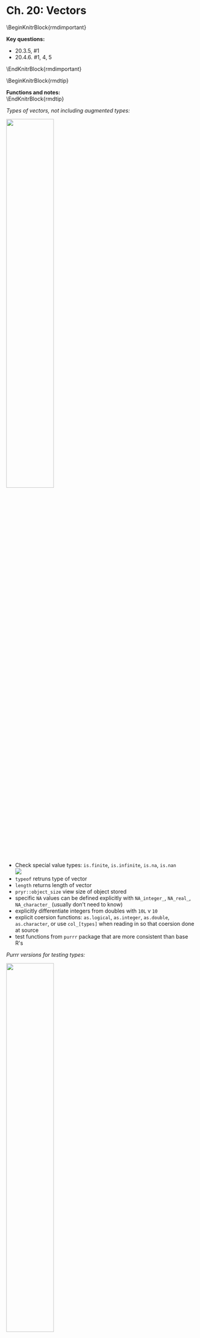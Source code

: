 


# Ch. 20: Vectors

\BeginKnitrBlock{rmdimportant}<div class="rmdimportant">**Key questions:**  
  
* 20.3.5, #1
* 20.4.6. #1, 4, 5</div>\EndKnitrBlock{rmdimportant}

\BeginKnitrBlock{rmdtip}<div class="rmdtip">**Functions and notes:**</div>\EndKnitrBlock{rmdtip}

*Types of vectors, not including augmented types:*

<img src="data-structures-overview.png" width="50%" />

* Check special value types: `is.finite`, `is.infinite`, `is.na`, `is.nan`  
![](check-special.png)  
* `typeof` retruns type of vector
* `length` returns length of vector
* `pryr::object_size` view size of object stored
* specific `NA` values can be defined explicitly with `NA_integer_`, `NA_real_`, `NA_character_` (usually don't need to know)
* explicitly differentiate integers from doubles with `10L` v `10`
* explicit coersion functions: `as.logical`, `as.integer`, `as.double`, `as.character`, or use `col_[types]` when reading in so that coersion done at source
* test functions from `purrr` package that are more consistent than base R's

*Purrr versions for testing types:*

<img src="test-type.jpg" width="50%" />

* `set_names` lets you set names after the fact, e.g. `set_names(1:3, c("a", "b", "c"))`
* For more details on subsetting: http://adv-r.had.co.nz/Subsetting.html#applications 
* `str` checks structure (excellent for use with lists)
* `attr` and `attributes` get and set attributes
  + main types of attributes: **Names**, **Dimensions/dims**, **Class**. Class is important for object oriented programming which is covered in more detail here: http://adv-r.had.co.nz/OO-essentials.html#s3 
* Used together to investigate details of code for functions
    * `useMethod` in function syntax indicates it is a generic function
    * `methods` lists all methods within a generic
    * `getS3method` to show specific implementation of a method

```r
as.Date
```

```
## function (x, ...) 
## UseMethod("as.Date")
## <bytecode: 0x000000001d6f1aa0>
## <environment: namespace:base>
```

```r
methods("as.Date")
```

```
## [1] as.Date.character as.Date.default   as.Date.factor    as.Date.numeric  
## [5] as.Date.POSIXct   as.Date.POSIXlt  
## see '?methods' for accessing help and source code
```

```r
getS3method("as.Date", "default")
```

```
## function (x, ...) 
## {
##     if (inherits(x, "Date")) 
##         x
##     else if (is.logical(x) && all(is.na(x))) 
##         .Date(as.numeric(x))
##     else stop(gettextf("do not know how to convert '%s' to class %s", 
##         deparse(substitute(x)), dQuote("Date")), domain = NA)
## }
## <bytecode: 0x0000000019e1f0e8>
## <environment: namespace:base>
```

* Some tidyverse functions are not always easy to unpack with just the above[^tidyfuns]
* **Augmented vectors**: vectors with additional attributes, e.g. factors (levels, class = factors), dates and datetimes (tzone, class = (POSIXct, POSIXt)), POSIXlt (names, class = (POSIXLt, POSIXt)), tibbles (names, class = (tbl_df, tbl, data.frame), row.names) -- in the integer, double and double, list, list types.
  * data frames only have class `data.frame`, whereas tibbles have `tbl_df`, and `tbl` as well
* `class` get or set class attribute
* `unclass` returns copy with 'class' attribute removed

[^tidyfuns]: For example:  
        
        ```r
        select
        ```
        
        ```
        ## function (.data, ...) 
        ## {
        ##     UseMethod("select")
        ## }
        ## <bytecode: 0x0000000017acee90>
        ## <environment: namespace:dplyr>
        ```
        
        ```r
        methods("select")
        ```
        
        ```
        ## [1] select.data.frame* select.default*    select.grouped_df*
        ## [4] select.list        select.tbl_cube*  
        ## see '?methods' for accessing help and source code
        ```
        
        ```r
        getS3method("select", "data.frame")
        ```
        
        ```
        ## function (.data, ...) 
        ## {
        ##     vars <- tidyselect::vars_select(sel_vars(.data), !!!quos(...))
        ##     select_impl(.data, vars)
        ## }
        ## <bytecode: 0x000000001be146b0>
        ## <environment: namespace:dplyr>
        ```
        
        ```r
        dplyr:::select_impl
        ```
        
        ```
        ## function (df, vars) 
        ## {
        ##     .Call(`_dplyr_select_impl`, df, vars)
        ## }
        ## <bytecode: 0x000000001bea3828>
        ## <environment: namespace:dplyr>
        ```
    * These details may not illuminate for you how `select()` works  
    * Note that R has multiple systems for object oriented programming -- these topics are covered in [Advanced R Progamming](https://adv-r.hadley.nz/)  
    

## 20.3: Important types of atomic vector

### 20.3.5

1.  Describe the difference between `is.finite(x)` and  `!is.infinite(x)`.

    * `is.finite` and `is.infinite` return `FALSE` for `NA` or `NaN` values, therefore these values become `TRUE` when negated as in the latter case, e.g.:

    
    ```r
    is.finite(c(6,11,-Inf, NA, NaN))
    ```
    
    ```
    ## [1]  TRUE  TRUE FALSE FALSE FALSE
    ```
    
    ```r
    !is.infinite(c(6,11,-Inf, NA, NaN))
    ```
    
    ```
    ## [1]  TRUE  TRUE FALSE  TRUE  TRUE
    ```


1.  Read the source code for `dplyr::near()` (Hint: to see the source code, drop the `()`). How does it work? 

    * safer way to test equality of floating point numbers (as has some tolerance for differences caused by rounding)
    * it checks if the difference between the value is within `tol` which by default is `.Machine$double.eps^0.5`

1.  A logical vector can take 3 possible values. How many possible values can an integer vector take? How many possible values can a double take? Use google to do some research.

    * Part of the point here is that it's not 'infinite' like someone may be tempted to answer -- it's constrained by memory of the machine
    * For integer it is 2 * 2 * 10^9
    * For double it is 2 * 2 * 10^308

1.  Brainstorm at least four functions that allow you to convert a double to an integer. How do they differ? Be precise.
    
    * `as.integer`, `as.factor` (technically is going to a factor -- but this class is built on top of integers), `round`, `floor`, `ceiling`, these last 3 though do not change the type, which would remain a type double
    
1.  What functions from the `readr` package allow you to turn a string into logical, integer, and double vector?
    
    * The appropriate `parse_*` or `col_*` functions

## 20.4: Using atomic vectors

### 20.4.6

1.  What does `mean(is.na(x))` tell you about a vector `x`? What about `sum(!is.finite(x))`?

    * percentage that are `NA` or `NaN`
    * number that are either `Inf`, `-Inf`, `NA` or `NaN`
    

1.  Carefully read the documentation of `is.vector()`. What does it actually test for? Why does `is.atomic()` not agree with the definition of atomic vectors above?
    
    * `is.vector` tests if it is a specific type of vector with no attributes other than names. This second requirement means that any augmented vectors such as factors, dates, tibbles all would return false.
    * `is.atomic` returns TRUE to `is.atomic(NULL)` despite this representing the empty set.
      
    
1.  Compare and contrast `setNames()` with `purrr::set_names()`.

    * both assign names after fact
    * `purrr::set_names` is stricter and returns an error in situations like the following where as `setNames` does not:
    
    
    ```r
    setNames(1:4, c("a"))
    ```
    
    ```
    ##    a <NA> <NA> <NA> 
    ##    1    2    3    4
    ```
    
    ```r
    set_names(1:4, c("a")) 
    ```
    
    ```
    ## Error: `nm` must be `NULL` or a character vector the same length as `x`
    ```
    

1.  Create functions that take a vector as input and returns:

    
    ```r
    x <- c(-3:14, NA, Inf, NaN)
    ```
    
    1. The last value.  Should you use `[` or `[[`?

    
    ```r
    return_last <- function(x) x[[length(x)]]
    
    return_last(x)
    ```
    
    ```
    ## [1] NaN
    ```

    1. The elements at even numbered positions.
    
    
    ```r
    return_even <- function(x) x[((1:length(x)) %% 2 == 0)]
    
    return_even(x)
    ```
    
    ```
    ##  [1]  -2   0   2   4   6   8  10  12  14 Inf
    ```
    
    
    1. Every element except the last value.
    
    ```r
    return_not_last <- function(x) x[-length(x)]
    
    return_not_last(x)
    ```
    
    ```
    ##  [1]  -3  -2  -1   0   1   2   3   4   5   6   7   8   9  10  11  12  13
    ## [18]  14  NA Inf
    ```

    
    1. Only even numbers (and no missing values).
    
    ```r
    #only even and not na
    return_even_no_na <- function(x) x[((1:length(x)) %% 2 == 0) & !is.na(x)]
    
    return_even_no_na(x)
    ```
    
    ```
    ##  [1]  -2   0   2   4   6   8  10  12  14 Inf
    ```


1.  Why is `x[-which(x > 0)]` not the same as `x[x <= 0]`? 

    
    ```r
    x[-which(x > 0)]  #which only reports the indices of the matches, so specifies all to be removed
    ```
    
    ```
    ## [1]  -3  -2  -1   0  NA NaN
    ```
    
    ```r
    x[x <= 0]  #This method reports T/F'sNaN is converted into NA
    ```
    
    ```
    ## [1] -3 -2 -1  0 NA NA
    ```

    * in the 2nd instance, `NaN`s will get converted to `NA`
    

1.  What happens when you subset with a positive integer that's bigger than the length of the vector? What happens when you subset with a name that doesn't exist?
    
    * In both cases you get back an `NA` (though it seems to take longer in the case when subsetting by a name that doesn't exist).
    
## 20.5: Recursive vectors (lists)

Example of subsetting items from a list:

```r
a <- list(a = 1:3, b = "a string", c = pi, d = list(c(-1,-2), -5))

a[[4]][[1]]
```

```
## [1] -1 -2
```

```r
# equivalent alternatives:
# a$d[[1]]
# a[4][[1]][[1]]
```

* 3 ways of subsetting `[]`, `[[]]`, `$`

### 20.5.4.

```r
a <- list(a = 1:3, b = "a string", c = pi, d = list(-1, -5))
```

1.  Draw the following lists as nested sets:

    1.  `list(a, b, list(c, d), list(e, f))`
    1.  `list(list(list(list(list(list(a))))))`

    * I did not conform with Hadley's square v rounded syntax, but hopefully this gives a sense of what the above are:
    
    ![drawings 1 and 2 for 20.5.4.](nested-lists.png)
    
1.  What happens if you subset a tibble as if you're subsetting a list? What are the key differences between a list and a tibble?
    
    * Dataframe is just a list of vectors (columns) -- with the restriction that each column has the same number of elements whereas lists do not have this requirement
    * Dataframe structure better connects elements by row structure, making subsetting by the qualities of these values much easier
    
## 20.7: Augmented vectors

### 20.7.4

1.  What does `hms::hms(3600)` return? 

    
    ```r
    x <- hms::hms(3600)
    ```
    
    How does it print? 
    
    ```r
    print(x)
    ```
    
    ```
    ## 01:00:00
    ```
    
    What primitive type is the augmented vector built on top of? 
    
    ```r
    typeof(x)
    ```
    
    ```
    ## [1] "double"
    ```
    
    What attributes does it use?
    
    ```r
    attributes(x)
    ```
    
    ```
    ## $class
    ## [1] "hms"      "difftime"
    ## 
    ## $units
    ## [1] "secs"
    ```

    
1.  Try and make a tibble that has columns with different lengths. What happens?
    
    * if the column is length one it will repeat for the length of the other column(s), otherwise if it is not the same length it will return an error
    
    ```r
    tibble(x = 1:4, y = 5:6)  #error
    ```
    
    ```
    ## Error: Tibble columns must have consistent lengths, only values of length one are recycled:
    ## * Length 2: Column `y`
    ## * Length 4: Column `x`
    ```
    
    ```r
    tibble(x = 1:5, y = 6)  #can have length 1 that repeats
    ```
    
    ```
    ## # A tibble: 5 x 2
    ##       x     y
    ##   <int> <dbl>
    ## 1     1     6
    ## 2     2     6
    ## 3     3     6
    ## 4     4     6
    ## 5     5     6
    ```

1.  Based on the definition above, is it ok to have a list as a
    column of a tibble?
    
    * Yes, as long as the number of elements align with the other length of the other columns -- this will come-up a lot in the modeling chapters.
  
## Appendix 

### Subsetting nested lists    


```r
x <- list("a", list(list("c", "d"), "e2"), list("e", "f"))
x
```

```
## [[1]]
## [1] "a"
## 
## [[2]]
## [[2]][[1]]
## [[2]][[1]][[1]]
## [1] "c"
## 
## [[2]][[1]][[2]]
## [1] "d"
## 
## 
## [[2]][[2]]
## [1] "e2"
## 
## 
## [[3]]
## [[3]][[1]]
## [1] "e"
## 
## [[3]][[2]]
## [1] "f"
```

It can be confusing how to subset items in a nested list, lists output helps tell you the subsetting needed to extract particular items. For example, to output `list("c", "d")` requires `x[[2]][[1]]`, to output just `d` requires `x[[2]][[1]][[2]]`

*Subset nested lists:*

<img src="subsetting-lists-note.png" width="414" />
